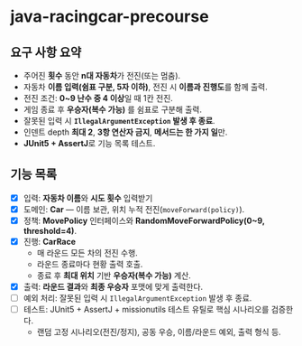 # java-racingcar-precourse
## 요구 사항 요약
- 주어진 **횟수** 동안 **n대 자동차**가 전진(또는 멈춤).
- 자동차 **이름 입력(쉼표 구분, 5자 이하)**, 전진 시 **이름과 진행도**를 함께 출력.
- 전진 조건: **0~9 난수 중 4 이상**일 때 1칸 전진.
- 게임 종료 후 **우승자(복수 가능)** 를 쉼표로 구분해 출력.
- 잘못된 입력 시 **`IllegalArgumentException` 발생 후 종료**.
- 인덴트 depth **최대 2**, **3항 연산자 금지**, **메서드는 한 가지 일**만.
- **JUnit5 + AssertJ**로 기능 목록 테스트.

## 기능 목록
- [x] 입력: **자동차 이름**와  **시도 횟수** 입력받기
- [x] 도메인: **Car** — 이름 보관, 위치 누적 전진(`moveForward(policy)`).
- [x] 정책: **MovePolicy** 인터페이스와 **RandomMoveForwardPolicy(0~9, threshold=4)**.
- [x] 진행: **CarRace**
    - 매 라운드 모든 차의 전진 수행.
    - 라운드 종료마다 현황 출력 호출.
    - 종료 후 **최대 위치** 기반 **우승자(복수 가능)** 계산.
- [x] 출력: **라운드 결과**와 **최종 우승자** 포맷에 맞게 출력한다.
- [ ] 예외 처리: 잘못된 입력 시 `IllegalArgumentException` 발생 후 종료.
- [ ] 테스트: JUnit5 + AssertJ + missionutils 테스트 유틸로 핵심 시나리오를 검증한다.
    - 랜덤 고정 시나리오(전진/정지), 공동 우승, 이름/라운드 예외, 출력 형식 등.